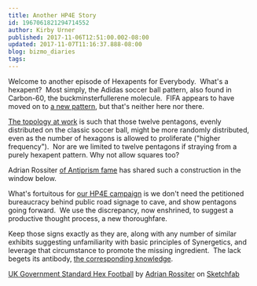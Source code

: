 ```yaml
---
title: Another HP4E Story
id: 1967061821294714552
author: Kirby Urner
published: 2017-11-06T12:51:00.002-08:00
updated: 2017-11-07T11:16:37.888-08:00
blog: bizmo_diaries
tags: 
---
```


Welcome to another episode of Hexapents for Everybody.  What's a hexapent?  Most simply, the Adidas soccer ball pattern, also found in Carbon-60, the buckminsterfullerene molecule.  FIFA appears to have moved on to [a new pattern](http://www.soccerballworld.com/HistoryWCBalls.htm), but that's neither here nor there.

[The topology at work](http://mybizmo.blogspot.com/2006/08/hp4e.html) is such that those twelve pentagons, evenly distributed on the classic soccer ball, might be more randomly distributed, even as the number of hexagons is allowed to proliferate ("higher frequency").  Nor are we limited to twelve pentagons if straying from a purely hexapent pattern. Why not allow squares too?

Adrian Rossiter [of Antiprism fame](http://controlroom.blogspot.com/2016/08/code-school-evening.html) has shared such a construction in the window below.

What's fortuitous for [our HP4E campaign](http://worldgame.blogspot.com/2016/08/hp4e-continued.html) is we don't need the petitioned bureaucracy behind public road signage to cave, and show pentagons going forward.  We use the discrepancy, now enshrined, to suggest a productive thought process, a new thoroughfare.

Keep those signs exactly as they are, along with any number of similar exhibits suggesting unfamiliarity with basic principles of Synergetics, and leverage that circumstance to promote the missing ingredient.  The lack begets its antibody, [the corresponding knowledge](https://medium.com/@kirbyurner/thinking-globally-in-2016-f01cd34466a6). 

[UK Government Standard Hex Football](https://sketchfab.com/models/29ce6292101f4fa88a978d4f239b9422?utm_medium=embed&utm_source=website&utm_campain=share-popup)
    by [Adrian Rossiter](https://sketchfab.com/antiprism?utm_medium=embed&utm_source=website&utm_campain=share-popup)
    on [Sketchfab](https://sketchfab.com/?utm_medium=embed&utm_source=website&utm_campain=share-popup)